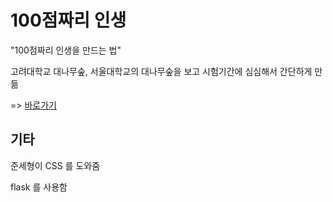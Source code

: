 # 100점짜리 인생
"100점짜리 인생을 만드는 법"

고려대학교 대나무숲, 서울대학교의 대나무숲을 보고 시험기간에 심심해서 간단하게 만듦

=> [바로가기](https://the-100-jum-insange.herokuapp.com/)

## 기타

준세형이 CSS 를 도와줌

flask 를 사용함
